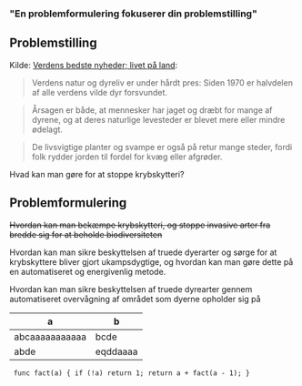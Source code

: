 ### "En problemformulering fokuserer din problemstilling"

## Problemstilling

Kilde: [Verdens bedste nyheder; livet på land](https://verdensbedstenyheder.dk/verdensmaal/livet-paa-land/):

> Verdens natur og dyreliv er under hårdt pres: Siden 1970 er halvdelen af
> alle verdens vilde dyr forsvundet.

> Årsagen er både, at mennesker har jaget
> og dræbt for mange af dyrene, og at deres naturlige levesteder er blevet mere
> eller mindre ødelagt.

> De livsvigtige planter og svampe er også på retur mange steder,
> fordi folk rydder jorden til fordel for kvæg eller afgrøder.

Hvad kan man gøre for at stoppe krybskytteri?

## Problemformulering

~~Hvordan kan man bekæmpe krybskytteri, og stoppe invasive arter fra bredde sig for at beholde biodiversiteten~~

Hvordan kan man sikre beskyttelsen af truede dyerarter og sørge
for at krybskyttere bliver gjort ukampsdygtige,
og hvordan kan man gøre dette på en automatiseret og energivenlig metode.

Hvordan kan man sikre beskyttelsen af truede dyrearter gennem automatiseret overvågning af området som dyerne opholder sig på

| a              | b        |
| -------------- | -------- |
| abcaaaaaaaaaaa | bcde     |
| abde           | eqddaaaa |

` func fact(a) { if (!a) return 1; return a + fact(a - 1); }`
